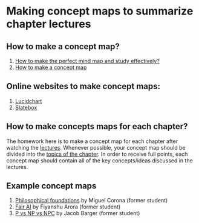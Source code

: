 # Making concept maps to summarize chapter lectures 

## How to make a concept map?
1. [How to make the perfect mind map and study effectively?](https://youtu.be/-Y1HJMuqAPY)
1. [How to make a concept map](https://youtu.be/8XGQGhli0I0)

## Online websites to make concept maps:
1. [Lucidchart](https://www.lucidchart.com/)
1. [Slatebox](https://slatebox.com/)

## How to make concepts maps for each chapter?
The homework here is to make a concept map for each chapter after watching the [lectures](./LECTURES.md). Whenever possible, your concept map should be divided into the [topics of the chapter](./LECTURES.md). In order to receive full points, each concept map should contain all of the key concepts/ideas discussed in the lectures.

## Example concept maps
1. [Philosophical foundations](https://github.com/badriadhikari/AI-2020fall/blob/master/supporting_files/concept_map_philosophical_foundations_by_miguel_corona.pdf)  by Miguel Corona (former student)
1. [Fair AI](https://raw.githubusercontent.com/badriadhikari/AI-2020fall/master/supporting_files/concept_map_fair_ai_fiyanshu_arora.jpeg) by Fiyanshu Arora (former student)
1. [P vs NP vs NPC](https://github.com/badriadhikari/AI-2020fall/blob/master/supporting_files/p_vs_np_vs_npc_concept_map_jacob.pdf) by Jacob Barger (former student)
